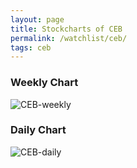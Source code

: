 ```yaml
---
layout: page
title: Stockcharts of CEB
permalink: /watchlist/ceb/
tags: ceb
---
```


### Weekly Chart
![CEB-weekly](http://www.marketwatch.com/kaavio.Webhost/charts/big.chart?nosettings=1&symb=CEB&uf=0&type=4&size=3&sid=10332583&style=1013&freq=2&time=12&ma=5&maval=50,200&lf=4&lf2=0&lf3=0&height=510&width=720&mocktick=1)

### Daily Chart
![CEB-daily](http://www.marketwatch.com/kaavio.Webhost/charts/big.chart?nosettings=1&symb=CEB&uf=7168&type=4&size=3&sid=10332583&style=1013&freq=1&time=8&ma=6&maval=20,50,200&lf=4&lf2=0&lf3=0&height=510&width=720&mocktick=1)
